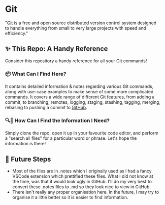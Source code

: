 # Git

"[Git](https://git-scm.com/) is a free and open source distributed version control system designed to handle everything from small to very large projects with speed and efficiency."

## ✨ This Repo: A Handy Reference

Consider this repository a handy reference for all your Git commands!

### 📦 What Can I Find Here?

It contains detailed information & notes regarding various Git commands, along with use-case examples to make sense of some more complicated commands. It covers a wide range of different Git features, from adding a commit, to branching, remotes, logging, staging, stashing, tagging, merging, rebasing to pushing a commit to [GitHub](https://github.com/).

### 🔍🧲 How Can I Find the Information I Need?

Simply clone the repo, open it up in your favourite code editor, and perform a "search all files" for a particular word or phrase. Let's hope the information is there!

## 🔮 Future Steps

- Most of the files are in .notes which I originally used as I had a fancy VSCode extension which prettified these files. What I did not know at the time, was that it would look ugly in GitHub. I'll do my very best to convert these .notes files to .md so they look nice to view in GitHub.
- There isn't really any proper organisation here. In the future, I may try to organise it a little better so it is easier to find information.
